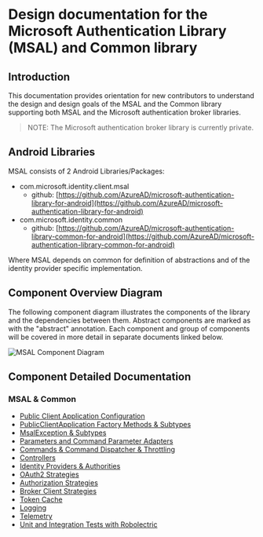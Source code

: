 # Design documentation for the Microsoft Authentication Library (MSAL) and Common library

## Introduction

This documentation provides orientation for new contributors to understand the design and design goals of the MSAL and the Common library supporting both MSAL and the Microsoft authentication broker libraries.  

> NOTE: The Microsoft authentication broker library is currently private.

## Android Libraries

MSAL consists of 2 Android Libraries/Packages:

- com.microsoft.identity.client.msal
  - github: [https://github.com/AzureAD/microsoft-authentication-library-for-android](https://github.com/AzureAD/microsoft-authentication-library-for-android)
- com.microsoft.identity.common
  - github: [https://github.com/AzureAD/microsoft-authentication-library-common-for-android](https://github.com/AzureAD/microsoft-authentication-library-common-for-android)

Where MSAL depends on common for definition of abstractions and of the identity provider specific implementation.

## Component Overview Diagram

The following component diagram illustrates the components of the library and the dependencies between them.  Abstract components are marked as with the "abstract" annotation.  Each component and group of components will be covered in more detail in separate documents linked below.

![MSAL Component Diagram](https://www.lucidchart.com/publicSegments/view/88a1bca3-18ab-4eac-aa4f-ba85d4d214f6/image.png)

## Component Detailed Documentation

### MSAL & Common

- [Public Client Application Configuration](configuration.md)
- [PublicClientApplication Factory Methods & Subtypes](publicclientapplication.md)
- [MsalException & Subtypes](msalexception.md)
- [Parameters and Command Parameter Adapters](parameters.md)
- [Commands & Command Dispatcher & Throttling](commands.md)
- [Controllers](controllers.md)
- [Identity Providers & Authorities](authorities.md)
- [OAuth2 Strategies](oauth2strategies.md)
- [Authorization Strategies](authorizationstrategies.md)
- [Broker Client Strategies](brokerstrategies.md)
- [Token Cache](tokencache.md)
- [Logging](logging.md)
- [Telemetry](telemetry.md)
- [Unit and Integration Tests with Robolectric](testing.md)

